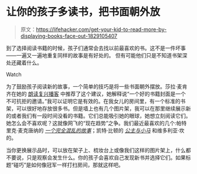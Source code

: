 # 让你的孩子多读书，把书面朝外放

> 原文：<https://lifehacker.com/get-your-kid-to-read-more-by-displaying-books-face-out-1829105407>

到了选择阅读书籍的时候，孩子们通常会去找以前最喜欢的书。这不是一件坏事——一遍又一遍地重复同样的故事是有好处的。 但有可能他们只是不知道书架深处还藏着什么。

Watch

为了鼓励孩子阅读新的故事，一个简单的技巧是将一些书面朝外摆放。莎拉·麦肯齐在她的 [朗读复兴播客](https://el2.convertkit-mail2.com/c/xmu2dd7d2wu6hd2vpx/dpheh0/aHR0cHM6Ly9yZWFkYWxvdWRyZXZpdmFsLmNvbS8xMDQv) 中推荐了这个建议，她解释说“一个好的书籍封面是一个不可抗拒的邀请。”我可以证明它是有效的。在我女儿的房间里，有一个标准的书架，可以很好地存放很多书。但是墙上也有几个图片架，我可以在那里继续展示新的或者我们有一段时间没看的书籍。它们总能吸引她的眼球，她想立刻阅读它们。她怎么会不喜欢呢？这就像网飞的“现在趋势”之争。我们最近最喜欢的几个:帕特里克·麦克唐纳的 [*一个完全混乱的故事*](https://www.amazon.com/Perfectly-Messed-Up-Story-Patrick-McDonnell/dp/0316222585/ref=tmm_hrd_swatch_0?_encoding=UTF8&asc_campaign=InlineText&asc_refurl=https://lifehacker.com/get-your-kid-to-read-more-by-displaying-books-face-out-1829105407&asc_source=&qid=&sr=&tag=kinjalifehackerlink-20)；凯特·比顿的 [*公主与小马*](https://www.amazon.com/Princess-Pony-Kate-Beaton/dp/0545637082?asc_campaign=InlineText&asc_refurl=https://lifehacker.com/get-your-kid-to-read-more-by-displaying-books-face-out-1829105407&asc_source=&tag=kinjalifehackerlink-20) 和维多利亚·坎的。

当你更换展示品时，可以放在架子上、梳妆台上或像我们这样的图片架上，什么都不要说，只是观察会发生什么。你的孩子会喜欢自己发现新书并选择它们。如果标题“碰巧”是如何像冠军一样打扫房间，那就这样吧。